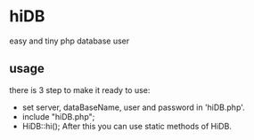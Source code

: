 # hiDB
easy and tiny php database user
## usage
there is 3 step to make it ready to use:
- set server, dataBaseName, user and password in 'hiDB.php'.
- include "hiDB.php";
- HiDB::hi();
After this you can use static methods of HiDB.
  
